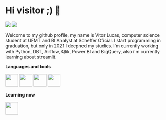 
# Hi visitor ;) 👋

<a href="https://www.linkedin.com/in/thevitorferreira" target="_blank"><img src="https://img.shields.io/badge/-LinkedIn-%230077B5?style=for-the-badge&logo=linkedin&logoColor=white" target="_blank"></a> <a href = "mailto:thevitorferreira@gmail.com"><img src="https://img.shields.io/badge/Gmail-D14836?style=for-the-badge&logo=gmail&logoColor=white" target="_blank"></a>

Welcome to my github profile, my name is Vitor Lucas, computer science student at UFMT and BI Analyst at Scheffer Oficial. I start programming in graduation, but only in 2021 I deepned my studies. I'm currently working with Python, DBT, Airflow, Qlik, Power BI and BigQuery, also i'm currently learning about streamlit.


<b>Languages and tools</b>

 <img src="https://cdn.jsdelivr.net/gh/devicons/devicon/icons/python/python-original.svg" width='40' height='40' /> <img src="https://cdn.jsdelivr.net/gh/devicons/devicon/icons/git/git-original.svg" width='40' height='40' />  <img src="https://cdn.jsdelivr.net/gh/devicons/devicon/icons/postgresql/postgresql-original.svg" width='40' height='40' />  <img src="https://cdn.jsdelivr.net/gh/devicons/devicon/icons/mongodb/mongodb-original.svg" width='40' height='40' />
 
 <b>Learning now</b>
 
  <img src="https://cdn.jsdelivr.net/gh/devicons/devicon/icons/amazonwebservices/amazonwebservices-original.svg" width='40' height='40' />

<!--
**thevitorferreira/thevitorferreira** is a ✨ _special_ ✨ repository because its `README.md` (this file) appears on your GitHub profile.

Here are some ideas to get you started:

- 🔭 I’m currently working on ...
- 🌱 I’m currently learning ...
- 👯 I’m looking to collaborate on ...
- 🤔 I’m looking for help with ...
- 💬 Ask me about ...
- 📫 How to reach me: ...
- 😄 Pronouns: ...
- ⚡ Fun fact: ...
-->
